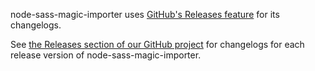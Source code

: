 node-sass-magic-importer uses [GitHub's Releases feature](https://github.com/blog/1547-release-your-software) for its changelogs.

See [the Releases section of our GitHub project](https://github.com/maoberlehner/node-sass-magic-importer/releases) for changelogs for each release version of node-sass-magic-importer.
